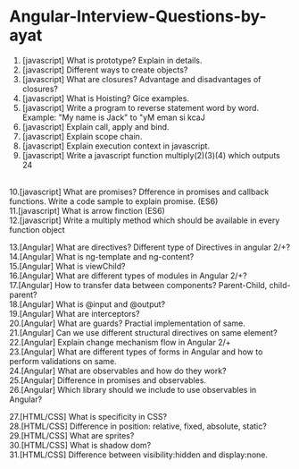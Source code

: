 # Angular-Interview-Questions-by-ayat

1. [javascript] What is prototype? Explain in details.<br />
2. [javascript] Different ways to create objects? <br />
3. [javascript] What are closures? Advantage and disadvantages of closures? <br />
4. [javascript] What is Hoisting? Gice examples. <br />
5. [javascript] Write a program to reverse statement word by word. Example: "My name is Jack" to "yM eman si kcaJ <br />
6. [javascript] Explain call, apply and bind. <br />
7. [javascript] Explain scope chain. <br />
8. [javascript] Explain execution context in javascript. <br />
9. [javascript] Write a javascript function multiply(2)(3)(4) which outputs 24 <br />
<br />
10.[javascript] What are promises? Dfference in promises and callback functions. Write a code sample to explain promise. (ES6) <br />
11.[javascript] What is arrow finction (ES6) <br />
12.[javascript] Write a multiply method which should be available in every function object <br />
 
13.[Angular] What are directives? Different type of Directives in angular 2/+?<br />
14.[Angular] What is ng-template and ng-content?<br />
15.[Angular] What is viewChild?<br />
16.[Angular] What are different types of modules in Angular 2/+?<br />
17.[Angular] How to transfer data between components? Parent-Child, child-parent?<br />
18.[Angular] What is @input and @output?<br />
19.[Angular] What are interceptors?<br />
20.[Angular] What are guards? Practial implementation of same.<br />
21.[Angular] Can we use different structural directives on same element?<br />
22.[Angular] Explain change mechanism flow in Angular 2/+ <br />
23.[Angular] What are different types of forms in Angular and how to perform validations on same.<br />
24.[Angular] What are observables and how do they work? <br />
25.[Angular] Difference in promises and observables. <br />
26.[Angular] Which library should we include to use observables in Angular? <br />
 
27.[HTML/CSS] What is specificity in CSS? <br />
28.[HTML/CSS] Difference in position: relative, fixed, absolute, static? <br />
29.[HTML/CSS] What are sprites? <br />
30.[HTML/CSS] What is shadow dom? <br />
31.[HTML/CSS] Difference between visibility:hidden and display:none. 


